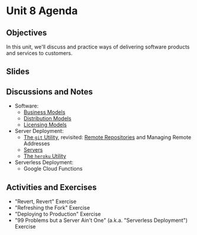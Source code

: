 # Unit 8 Agenda

## Objectives

In this unit, we'll discuss and practice ways of delivering software products and services to customers.

## Slides

## Discussions and Notes

  + Software:
    + [Business Models](/notes/software.md#business-models)
    + [Distribution Models](/notes/software.md#distribution-models)
    + [Licensing Models](/notes/software.md#licensing-models)
  + Server Deployment:
    + [The `git` Utility](/notes/git.md), revisited: [Remote Repositories](/notes/git.md#remote-repositories) and Managing Remote Addresses
    + [Servers](/notes/servers.md)
    + [The `heroku` Utility](/notes/heroku.md)
  + Serverless Deployment:
    + Google Cloud Functions

## Activities and Exercises

  + "Revert, Revert" Exercise
  + "Refreshing the Fork" Exercise
  + "Deploying to Production" Exercise
  + "99 Problems but a Server Ain't One" (a.k.a. "Serverless Deployment") Exercise
